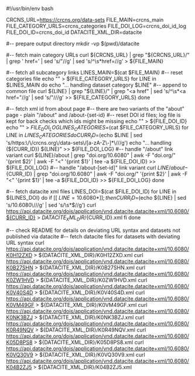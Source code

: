 #!/usr/bin/env bash

CRCNS_URL=https://crcns.org/data-sets
FILE_MAIN=crcns_main
FILE_CATEGORY_URLS=crcns_categories
FILE_DOI_LOG=crcns_doi_id_log
FILE_DOI_ID=crcns_doi_id
DATACITE_XML_DIR=datacite

#-- prepare output directory
mkdir -vp $(pwd)/datacite

#-- fetch main category URLs
curl ${CRCNS_URL} | grep "${CRCNS_URL}/" | grep '  href=' | sed 's/"//g' | sed 's/^\s*href=//g' > ${FILE_MAIN}

#-- fetch all subcategory links
LINES_MAIN=$(cat $FILE_MAIN)
#-- reset categories file
echo "" > ${FILE_CATEGORY_URLS}
for LINE in $LINES_MAIN
do
  echo "... handling dataset category $LINE"
  #-- append to common file
  curl ${LINE} | grep "${LINE}/" | grep "<a href" | sed 's/^\s*<a href="//g' | sed 's/"/\//g' >> ${FILE_CATEGORY_URLS}
done

#-- fetch xml id from about page
#-- there are two variants of the "about" page - plain "/about" and /about-{set-id}
#-- reset DOI id files; log file is kept for back checks which ids might be missing
echo "" > ${FILE_DOI_ID}
echo "" > ${FILE_DOI_LOG}
LINES_CATEGORIES=$(cat $FILE_CATEGORY_URLS)
for LINE in ${LINES_CATEGORIES}
do
  CURR_ID=$(echo $LINE | sed 's/https:\/\/crcns.org\/data-sets\/[a-zA-Z\-]*\///g')
  echo "... handling (${CURR_ID}) ${LINE}" >> ${FILE_DOI_LOG}
  #-- handle "/about" link variant
  curl ${LINE}/about | grep "doi.org/10.6080" | awk -F "doi.org/" '{print $2}' | awk -F "<" '{print $1}' | tee -a ${FILE_DOI_ID} >> ${FILE_DOI_LOG}
  #-- handle "/about-[set-id]" link variant
  curl ${LINE}/about-${CURR_ID} | grep "doi.org/10.6080" | awk -F "doi.org/" '{print $2}' | awk -F "<" '{print $1}' | tee -a ${FILE_DOI_ID} >> ${FILE_DOI_LOG}
done

#-- fetch datacite xml files
LINES_DOI=$(cat $FILE_DOI_ID)
for LINE in ${LINES_DOI}
do
  if [[ ${LINE} = 10.6080* ]]; then
    CURR_ID=$(echo ${LINE} | sed 's/10.6080\///g' | sed 's/\s*$//g')
    curl https://api.datacite.org/dois/application/vnd.datacite.datacite+xml/10.6080/${CURR_ID} > ${DATACITE_XML_DIR}/${CURR_ID}.xml
  fi
done

#-- check README for details on deviating URL syntax and datasets not published via datacite
#-- fetch datacite files for datasets with deviating URL syntax
curl https://api.datacite.org/dois/application/vnd.datacite.datacite+xml/10.6080/K0H12ZXD > ${DATACITE_XML_DIR}/K0H12ZXD.xml
curl https://api.datacite.org/dois/application/vnd.datacite.datacite+xml/10.6080/K0B27SHN > ${DATACITE_XML_DIR}/K0B27SHN.xml
curl https://api.datacite.org/dois/application/vnd.datacite.datacite+xml/10.6080/K0ZW1HVD > ${DATACITE_XML_DIR}/K0ZW1HVD.xml
curl https://api.datacite.org/dois/application/vnd.datacite.datacite+xml/10.6080/K0V40S4D > ${DATACITE_XML_DIR}/K0V40S4D.xml
curl https://api.datacite.org/dois/application/vnd.datacite.datacite+xml/10.6080/K0VM49GF > ${DATACITE_XML_DIR}/K0VM49GF.xml
curl https://api.datacite.org/dois/application/vnd.datacite.datacite+xml/10.6080/K0NK3BZJ > ${DATACITE_XML_DIR}/K0NK3BZJ.xml
curl https://api.datacite.org/dois/application/vnd.datacite.datacite+xml/10.6080/K0R49NQV > ${DATACITE_XML_DIR}/K0R49NQV.xml
curl https://api.datacite.org/dois/application/vnd.datacite.datacite+xml/10.6080/K05D8PS8 > ${DATACITE_XML_DIR}/K05D8PS8.xml
curl https://api.datacite.org/dois/application/vnd.datacite.datacite+xml/10.6080/K0VQ30V9 > ${DATACITE_XML_DIR}/K0VQ30V9.xml
curl https://api.datacite.org/dois/application/vnd.datacite.datacite+xml/10.6080/K04B2ZJ5 > ${DATACITE_XML_DIR}/K04B2ZJ5.xml
